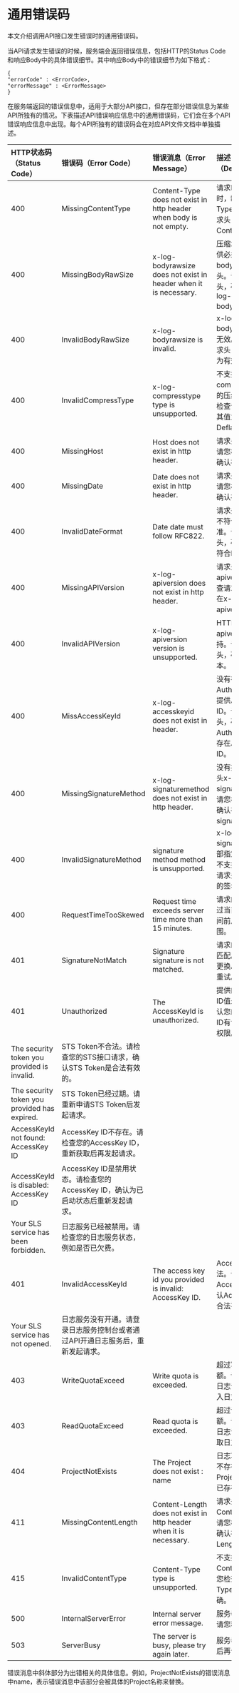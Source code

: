 # 通用错误码

本文介绍调用API接口发生错误时的通用错误码。

当API请求发生错误的时候，服务端会返回错误信息，包括HTTP的Status Code和响应Body中的具体错误细节。其中响应Body中的错误细节为如下格式：

```
{
"errorCode" : <ErrorCode>,
"errorMessage" : <ErrorMessage>
}
```

在服务端返回的错误信息中，适用于大部分API接口，但存在部分错误信息为某些API所独有的情况。下表描述API错误响应信息中的通用错误码，它们会在多个API错误响应信息中出现。每个API所独有的错误码会在对应API文件文档中单独描述。

|HTTP状态码（Status Code）|错误码（Error Code）|错误消息（Error Message）|描述（Description）|
|:-------------------|:--------------|:------------------|:--------------|
|400|MissingContentType|Content-Type does not exist in http header when body is not empty.|请求Body不为空时，缺少Content-Type。请您检查请求头，确认存在Content-Type。|
|400|MissingBodyRawSize|x-log-bodyrawsize does not exist in header when it is necessary.|压缩场景下没有提供必须的x-log-bodyrawsize请求头。请您检查请求头，确认存在x-log-bodyrawsize。|
|400|InvalidBodyRawSize|x-log-bodyrawsize is invalid.|x-log-bodyrawsize的值无效。请您检查请求头，确认其取值为有效数字。|
|400|InvalidCompressType|x-log-compresstype type is unsupported.|不支持x-log-compresstype指定的压缩方式。请您检查请求头，确认其值为lz4或Deflate。|
|400|MissingHost|Host does not exist in http header.|请求头缺少Host。请您检查请求头，确认存在Host。|
|400|MissingDate|Date does not exist in http header.|请求头缺少Date。请您检查请求头，确认存在Date。|
|400|InvalidDateFormat|Date date must follow RFC822.|请求头中Date的值不符合RFC822标准。请您检查请求头，确认Date取值符合RFC822标准。|
|400|MissingAPIVersion|x-log-apiversion does not exist in http header.|请求头缺少x-log-apiversion。请您检查请求头，确认存在x-log-apiversion。|
|400|InvalidAPIVersion|x-log-apiversion version is unsupported.|HTTP请求头x-log-apiversion的值不支持。请您检查请求头，确认支持API版本。|
|400|MissAccessKeyId|x-log-accesskeyid does not exist in header.|没有在Authorization头部提供AccessKey ID。请检查请求头，确认Authorization头部存在AccessKey ID。|
|400|MissingSignatureMethod|x-log-signaturemethod does not exist in http header.|没有提供HTTP请求头x-log-signaturemethod。请您检查请求头，确认存在x-log-signaturemethod。|
|400|InvalidSignatureMethod|signature method method is unsupported.|x-log-signaturemethod头部指定的签名方法不支持。请您检查请求头，确认支持的签名方法。|
|400|RequestTimeTooSkewed|Request time exceeds server time more than 15 minutes.|请求的发送时间超过当前服务处理时间前后15分钟的范围。|
|401|SignatureNotMatch|Signature signature is not matched.|请求的数字签名不匹配。请您重试或更换AccessKey后重试。|
|401|Unauthorized|The AccessKeyId is unauthorized.|提供的AccessKey ID值未授权。请确认您的AccessKey ID有访问日志服务权限。|
|The security token you provided is invalid.|STS Token不合法。请检查您的STS接口请求，确认STS Token是合法有效的。|
|The security token you provided has expired.|STS Token已经过期。请重新申请STS Token后发起请求。|
|AccessKeyId not found: AccessKey ID|AccessKey ID不存在。请检查您的AccessKey ID，重新获取后再发起请求。|
|AccessKeyId is disabled: AccessKey ID|AccessKey ID是禁用状态。请检查您的AccessKey ID，确认为已启动状态后重新发起请求。|
|Your SLS service has been forbidden.|日志服务已经被禁用。请检查您的日志服务状态，例如是否已欠费。|
|401|InvalidAccessKeyId|The access key id you provided is invalid: AccessKey ID.|AccessKey ID不合法。请检查您的AccessKey ID，确认AccessKey ID是合法有效的。|
|Your SLS service has not opened.|日志服务没有开通。请登录日志服务控制台或者通过API开通日志服务后，重新发起请求。|
|403|WriteQuotaExceed|Write quota is exceeded.|超过写入日志限额。请您优化写入日志请求，减少写入日志数量。|
|403|ReadQuotaExceed|Read quota is exceeded.|超过读取日志限额。请您优化读取日志请求，减少读取日志数量。|
|404|ProjectNotExists|The Project does not exist : name|日志项目（Project）不存在。请您检查Project名称，确认已存在该Project。|
|411|MissingContentLength|Content-Length does not exist in http header when it is necessary.|请求头中缺少Content-Length。请您检查请求头，确认存在Content-Length。|
|415|InvalidContentType|Content-Type type is unsupported.|不支持该类型的Content-Type。请您检查Content-Type定义是否正确。|
|500|InternalServerError|Internal server error message.|服务器内部错误。请您稍后重试。|
|503|ServerBusy|The server is busy, please try again later.|服务器正忙，请稍后再试。|

错误消息中斜体部分为出错相关的具体信息。例如，ProjectNotExists的错误消息中name，表示错误消息中该部分会被具体的Project名称来替换。

